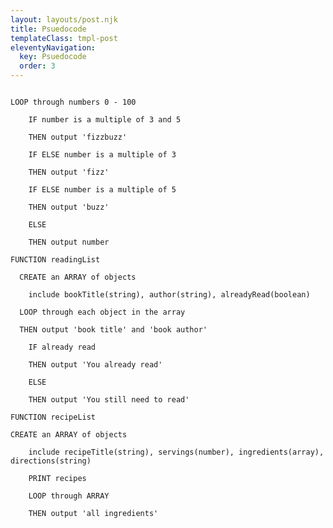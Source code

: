 ```yaml
---
layout: layouts/post.njk
title: Psuedocode
templateClass: tmpl-post
eleventyNavigation:
  key: Psuedocode
  order: 3
---
```



<code>
LOOP through numbers 0 - 100 <br>
    IF number is a multiple of 3 and 5 <br>
    THEN output 'fizzbuzz' <br>
    IF ELSE number is a multiple of 3 <br>
    THEN output 'fizz'<br>
    IF ELSE number is a multiple of 5<br>
    THEN output 'buzz'<br>
    ELSE <br>
    THEN output number<br>
FUNCTION readingList <br>
  CREATE an ARRAY of objects <br>
    include bookTitle(string), author(string), alreadyRead(boolean) <br>
  LOOP through each object in the array<br>
  THEN output 'book title' and 'book author'<br>
    IF already read <br>
    THEN output 'You already read'<br>
    ELSE<br>
    THEN output 'You still need to read'<br>
FUNCTION recipeList<br>
CREATE an ARRAY of objects <br>
    include recipeTitle(string), servings(number), ingredients(array), directions(string) <br>
    PRINT recipes<br>
    LOOP through ARRAY <br>
    THEN output 'all ingredients' <br>
</code>

